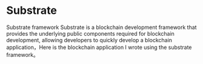 # Substrate
Substrate framework
Substrate is a blockchain development framework that provides the underlying public components required for blockchain development, allowing developers to quickly develop a blockchain application，Here is the blockchain application I wrote using the substrate framework。
